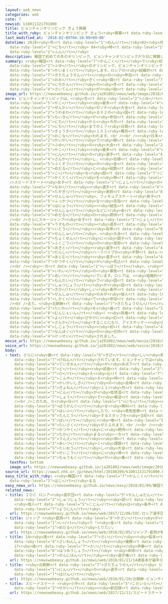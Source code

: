 ```yaml
---
layout: web_news
categories: web
cate: 7
newsid: k10011321791000
title: ピョンチャンオリンピック きょう開幕
title_with_ruby: ピョンチャンオリンピック きょう<ruby>開幕<rt data-ruby-level="6">かいまく</rt></ruby>
last_modified_at: '2018-02-09T04:10:00+09:00'
datetime: 2018<ruby>年<rt data-ruby-level="1">ねん</rt></ruby>02<ruby>月<rt data-ruby-level="1">がつ</rt></ruby>09<ruby>日<rt
  data-ruby-level="1">にち</rt></ruby> 04<ruby>時<rt data-ruby-level="2">じ</rt></ruby>10<ruby>分<rt
  data-ruby-level="2">ふん</rt></ruby>
description: 韓国で初めての冬のオリンピック、ピョンチャンオリンピックが９日に開幕します。ロシアの組織的なドーピングや北朝鮮の参加をめぐって大きく揺れるなか、１７日間の冬の祭典が始まります。
summary: <ruby>韓国<rt data-ruby-level="7">かんこく</rt></ruby>で<ruby>初<rt data-ruby-level="4">はじ</rt></ruby>めての<ruby>冬<rt
  data-ruby-level="2">ふゆ</rt></ruby>のオリンピック、ピョンチャンオリンピックが９<ruby>日<rt data-ruby-level="1">にち</rt></ruby>に<ruby>開幕<rt
  data-ruby-level="6">かいまく</rt></ruby>します。ロシアの<ruby>組織的<rt data-ruby-level="5">そしきてき</rt></ruby>なドーピングや<ruby>北朝鮮<rt
  data-ruby-level="7">きたちょうせん</rt></ruby>の<ruby>参加<rt data-ruby-level="4">さんか</rt></ruby>をめぐって<ruby>大<rt
  data-ruby-level="1">おお</rt></ruby>きく<ruby>揺<rt data-ruby-level="7">ゆ</rt></ruby>れるなか、１７<ruby>日間<rt
  data-ruby-level="2">にちかん</rt></ruby>の<ruby>冬<rt data-ruby-level="2">ふゆ</rt></ruby>の<ruby>祭典<rt
  data-ruby-level="4">さいてん</rt></ruby>が<ruby>始<rt data-ruby-level="3">はじ</rt></ruby>まります。
image_url: https://newswebeasy.github.io/ja201802/news/web/image/2018/02/09/K10011321791_1802090147_1802090410_01_02.jpg
more: ピョンチャンオリンピックは、<ruby>冬<rt data-ruby-level="2">ふゆ</rt></ruby>の<ruby>大会<rt data-ruby-level="2">たいかい</rt></ruby>で<ruby>過去<rt
  data-ruby-level="5">かこ</rt></ruby><ruby>最多<rt data-ruby-level="4">さいた</rt></ruby>だった<ruby>前回<rt
  data-ruby-level="2">ぜんかい</rt></ruby>のソチ<ruby>大会<rt data-ruby-level="2">たいかい</rt></ruby>を<ruby>上回<rt
  data-ruby-level="2">うわまわ</rt></ruby>る９２の<ruby>国<rt data-ruby-level="2">くに</rt></ruby>と<ruby>地域<rt
  data-ruby-level="6">ちいき</rt></ruby>が<ruby>参加<rt data-ruby-level="4">さんか</rt></ruby>し、９<ruby>日<rt
  data-ruby-level="1">にち</rt></ruby>から<ruby>今月<rt data-ruby-level="2">こんげつ</rt></ruby>２５<ruby>日<rt
  data-ruby-level="1">にち</rt></ruby>までの１７<ruby>日間<rt data-ruby-level="2">にちかん</rt></ruby>にわたって７<ruby>競技<rt
  data-ruby-level="5">きょうぎ</rt></ruby>１０２<ruby>種目<rt data-ruby-level="4">しゅもく</rt></ruby>が<ruby>行<rt
  data-ruby-level="2">おこな</rt></ruby>われます。<br /><br /><ruby>日本<rt data-ruby-level="1">にっぽん</rt></ruby>からは、<ruby>海外<rt
  data-ruby-level="2">かいがい</rt></ruby>で<ruby>開<rt data-ruby-level="3">ひら</rt></ruby>かれた<ruby>冬<rt
  data-ruby-level="2">ふゆ</rt></ruby>の<ruby>大会<rt data-ruby-level="2">たいかい</rt></ruby>で<ruby>過去<rt
  data-ruby-level="5">かこ</rt></ruby><ruby>最多<rt data-ruby-level="4">さいた</rt></ruby>の１２４<ruby>人<rt
  data-ruby-level="1">にん</rt></ruby>の<ruby>選手<rt data-ruby-level="4">せんしゅ</rt></ruby>が<ruby>参加<rt
  data-ruby-level="4">さんか</rt></ruby>し、<ruby>目標<rt data-ruby-level="4">もくひょう</rt></ruby>に、<ruby>複数<rt
  data-ruby-level="5">ふくすう</rt></ruby>の<ruby>金<rt data-ruby-level="1">きん</rt></ruby><ruby>メダル<rt
  data-ruby-level="1">めだる</rt></ruby>と<ruby>総数<rt data-ruby-level="5">そうすう</rt></ruby>で８<ruby>個<rt
  data-ruby-level="5">こ</rt></ruby>を<ruby>超<rt data-ruby-level="7">こ</rt></ruby>えるメダル<ruby>獲得<rt
  data-ruby-level="7">かくとく</rt></ruby>を<ruby>掲<rt data-ruby-level="7">かか</rt></ruby>げています。<br
  />スピードスケート<ruby>女子<rt data-ruby-level="1">じょし</rt></ruby>の<ruby>小平<rt data-ruby-level="3">こだいら</rt></ruby><ruby>奈緒<rt
  data-ruby-level="7">なお</rt></ruby><ruby>選手<rt data-ruby-level="4">せんしゅ</rt></ruby>や<ruby>高木<rt
  data-ruby-level="2">たかぎ</rt></ruby><ruby>美帆<rt data-ruby-level="8">みほ</rt></ruby><ruby>選手<rt
  data-ruby-level="4">せんしゅ</rt></ruby>、フィギュアスケート<ruby>男子<rt data-ruby-level="1">だんし</rt></ruby>でケガから<ruby>復活<rt
  data-ruby-level="5">ふっかつ</rt></ruby>を<ruby>目指<rt data-ruby-level="3">めざ</rt></ruby>す<ruby>羽生<rt
  data-ruby-level="8">はにゅう</rt></ruby><ruby>結弦<rt data-ruby-level="7">ゆづる</rt></ruby><ruby>選手<rt
  data-ruby-level="4">せんしゅ</rt></ruby>などに<ruby>金<rt data-ruby-level="1">きん</rt></ruby><ruby>メダル<rt
  data-ruby-level="1">めだる</rt></ruby>の<ruby>期待<rt data-ruby-level="3">きたい</rt></ruby>がかかります。<br
  /><br />さらにスキージャンプ<ruby>女子<rt data-ruby-level="1">じょし</rt></ruby>の<ruby>高梨<rt data-ruby-level="7">たかなし</rt></ruby><ruby>羅<rt
  data-ruby-level="8">うすもの</rt></ruby><ruby>選手<rt data-ruby-level="4">せんしゅ</rt></ruby>や<ruby>伊藤<rt
  data-ruby-level="8">いとう</rt></ruby><ruby>有希<rt data-ruby-level="8">ゆき</rt></ruby><ruby>選手<rt
  data-ruby-level="4">せんしゅ</rt></ruby>、<ruby>大会<rt data-ruby-level="2">たいかい</rt></ruby><ruby>直前<rt
  data-ruby-level="2">ちょくぜん</rt></ruby>に<ruby>調子<rt data-ruby-level="3">ちょうし</rt></ruby>をあげてきたノルディック<ruby>複合<rt
  data-ruby-level="5">ふくごう</rt></ruby>の<ruby>渡部<rt data-ruby-level="8">わたべ</rt></ruby><ruby>暁斗<rt
  data-ruby-level="8">あきと</rt></ruby><ruby>選手<rt data-ruby-level="4">せんしゅ</rt></ruby>、スノーボード、<ruby>男子<rt
  data-ruby-level="1">だんし</rt></ruby>ハーフパイプの<ruby>平野<rt data-ruby-level="3">ひらの</rt></ruby><ruby>歩夢<rt
  data-ruby-level="8">あとむ</rt></ruby><ruby>選手<rt data-ruby-level="4">せんしゅ</rt></ruby>に<ruby>活躍<rt
  data-ruby-level="7">かつやく</rt></ruby>が<ruby>見込<rt data-ruby-level="7">みこ</rt></ruby>まれます。<br
  /><br /><ruby>一方<rt data-ruby-level="2">いっぽう</rt></ruby>、<ruby>今大会<rt data-ruby-level="2">こんたいかい</rt></ruby>は、<ruby>異例<rt
  data-ruby-level="6">いれい</rt></ruby>の<ruby>事態<rt data-ruby-level="5">じたい</rt></ruby>も<ruby>相次<rt
  data-ruby-level="3">あいつ</rt></ruby>いでいます。ロシアは、<ruby>組織的<rt data-ruby-level="5">そしきてき</rt></ruby>なドーピング<ruby>問題<rt
  data-ruby-level="3">もんだい</rt></ruby>で<ruby>国<rt data-ruby-level="2">くに</rt></ruby>としての<ruby>出場<rt
  data-ruby-level="2">しゅつじょう</rt></ruby>が<ruby>認<rt data-ruby-level="6">みと</rt></ruby>められず、<ruby>厳<rt
  data-ruby-level="6">きび</rt></ruby>しい<ruby>条件<rt data-ruby-level="5">じょうけん</rt></ruby>をクリアした<ruby>選手<rt
  data-ruby-level="4">せんしゅ</rt></ruby>のみが<ruby>個人<rt data-ruby-level="5">こじん</rt></ruby><ruby>資格<rt
  data-ruby-level="5">しかく</rt></ruby>で<ruby>参加<rt data-ruby-level="4">さんか</rt></ruby>することになりました。<br
  /><br />また、<ruby>北朝鮮<rt data-ruby-level="7">きたちょうせん</rt></ruby>も<ruby>南北<rt data-ruby-level="2">なんぼく</rt></ruby><ruby>対話<rt
  data-ruby-level="3">たいわ</rt></ruby>を<ruby>進<rt data-ruby-level="3">すす</rt></ruby>めたいムン・ジェイン（<ruby>文在寅<rt
  data-ruby-level="8">むんじぇいん</rt></ruby>）<ruby>政権<rt data-ruby-level="6">せいけん</rt></ruby>の<ruby>呼<rt
  data-ruby-level="6">よ</rt></ruby>びかけに<ruby>応<rt data-ruby-level="5">おう</rt></ruby>じて<ruby>参加<rt
  data-ruby-level="4">さんか</rt></ruby>することになり、アイスホッケー<ruby>女子<rt data-ruby-level="1">じょし</rt></ruby>では、オリンピック<ruby>史上<rt
  data-ruby-level="4">しじょう</rt></ruby><ruby>初<rt data-ruby-level="4">はじ</rt></ruby>めてとなる<ruby>南北<rt
  data-ruby-level="2">なんぼく</rt></ruby>の<ruby>合同<rt data-ruby-level="2">ごうどう</rt></ruby>チームが<ruby>結成<rt
  data-ruby-level="4">けっせい</rt></ruby>されました。
movie_url: https://newswebeasy.github.io/ja201802/news/web/movie/2018/02/09/k10011321791_201802090450_201802090453.mp4
voice_url: https://newswebeasy.github.io/ja201802/news/web/voice/2018/02/09/k10011321791_201802090450_201802090453.mp3
body:
- text: さらに<ruby>厳<rt data-ruby-level="6">きび</rt></ruby>しい<ruby>寒<rt data-ruby-level="3">さむ</rt></ruby>さも<ruby>懸念<rt
    data-ruby-level="7">けねん</rt></ruby>されています。ピョンチャンでは<ruby>最<rt data-ruby-level="4">さい</rt></ruby><ruby>低気温<rt
    data-ruby-level="4">ていきおん</rt></ruby>が<ruby>氷点下<rt data-ruby-level="3">ひょうてんか</rt></ruby>２０<ruby>度<rt
    data-ruby-level="3">ど</rt></ruby><ruby>前後<rt data-ruby-level="2">ぜんご</rt></ruby>まで<ruby>冷<rt
    data-ruby-level="7">ひ</rt></ruby>え<ruby>込<rt data-ruby-level="7">こ</rt></ruby>むこともあり、<ruby>今夜<rt
    data-ruby-level="2">こんや</rt></ruby>８<ruby>時<rt data-ruby-level="2">じ</rt></ruby>からの<ruby>開会式<rt
    data-ruby-level="3">かいかいしき</rt></ruby>の<ruby>会場<rt data-ruby-level="2">かいじょう</rt></ruby>では<ruby>去年<rt
    data-ruby-level="3">きょねん</rt></ruby>１１<ruby>月<rt data-ruby-level="1">がつ</rt></ruby>のテストイベントで６<ruby>人<rt
    data-ruby-level="1">にん</rt></ruby>が<ruby>低体温<rt data-ruby-level="4">ていたいおん</rt></ruby><ruby>症<rt
    data-ruby-level="7">しょう</rt></ruby>で<ruby>搬送<rt data-ruby-level="7">はんそう</rt></ruby>されました。<br
    /><br />このため、９<ruby>日<rt data-ruby-level="1">にち</rt></ruby><ruby>夜<rt data-ruby-level="2">よる</rt></ruby>は<ruby>防寒具<rt
    data-ruby-level="5">ぼうかんぐ</rt></ruby>を<ruby>無料<rt data-ruby-level="4">むりょう</rt></ruby><ruby>配布<rt
    data-ruby-level="5">はいふ</rt></ruby>したり、<ruby>救急医療<rt data-ruby-level="7">きゅうきゅういりょう</rt></ruby>を<ruby>担当<rt
    data-ruby-level="6">たんとう</rt></ruby>するスタッフを<ruby>当初<rt data-ruby-level="4">とうしょ</rt></ruby>の３<ruby>倍<rt
    data-ruby-level="3">ばい</rt></ruby>に<ruby>増<rt data-ruby-level="5">ふ</rt></ruby>やしたりするなどの<ruby>対策<rt
    data-ruby-level="6">たいさく</rt></ruby>がとられます。<br /><br /><ruby>選手<rt data-ruby-level="4">せんしゅ</rt></ruby>たちの<ruby>活躍<rt
    data-ruby-level="7">かつやく</rt></ruby>に<ruby>期待<rt data-ruby-level="3">きたい</rt></ruby>が<ruby>高<rt
    data-ruby-level="2">たか</rt></ruby>まる<ruby>一方<rt data-ruby-level="2">いっぽう</rt></ruby>で、<ruby>運営<rt
    data-ruby-level="5">うんえい</rt></ruby><ruby>側<rt data-ruby-level="4">がわ</rt></ruby>が<ruby>相次<rt
    data-ruby-level="3">あいつ</rt></ruby>ぐ<ruby>課題<rt data-ruby-level="4">かだい</rt></ruby>にどう<ruby>対応<rt
    data-ruby-level="5">たいおう</rt></ruby>し<ruby>大会<rt data-ruby-level="2">たいかい</rt></ruby>を<ruby>成功<rt
    data-ruby-level="4">せいこう</rt></ruby>に<ruby>導<rt data-ruby-level="5">みちび</rt></ruby>けるのかにも<ruby>注目<rt
    data-ruby-level="3">ちゅうもく</rt></ruby>が<ruby>集<rt data-ruby-level="3">あつ</rt></ruby>まっています。
  textPos: bottom
  image_url: https://newswebeasy.github.io/ja201802/news/web/image/2018/02/09/K10011321791_1802090450_1802090454_01_04.jpg
source_url: https://www3.nhk.or.jp/news/html/20180209/k10011321791000.html
easy_title_with_ruby: <ruby>韓国<rt data-ruby-level="7">かんこく</rt></ruby>でピョンチャンオリンピックが<ruby>始<rt
  data-ruby-level="3">はじ</rt></ruby>まる
easy_news_url: https://newswebeasy.github.io/news/easy/2018/02/09/韓国でピョンチャンオリンピックが始まる
related_news:
- title: ＩＯＣ ロシア<ruby>選手団<rt data-ruby-level="5">せんしゅだん</rt></ruby>の<ruby>五輪<rt data-ruby-level="4">ごりん</rt></ruby><ruby>出場<rt
    data-ruby-level="2">しゅつじょう</rt></ruby><ruby>認<rt data-ruby-level="6">みと</rt></ruby>めず
    <ruby>個人<rt data-ruby-level="5">こじん</rt></ruby>は<ruby>条件<rt data-ruby-level="5">じょうけん</rt></ruby>つきで<ruby>容認<rt
    data-ruby-level="7">ようにん</rt></ruby>
  url: https://newswebeasy.github.io/news/web/2017/12/06/IOC-ロシア選手団の五輪出場認めず-個人は条件つきで容認
- title: ジャンプ <ruby>葛西<rt data-ruby-level="8">かさい</rt></ruby>が<ruby>韓国<rt data-ruby-level="7">かんこく</rt></ruby><ruby>入<rt
    data-ruby-level="1">い</rt></ruby>り「<ruby>金<rt data-ruby-level="1">きん</rt></ruby><ruby>メダル<rt
    data-ruby-level="1">めだる</rt></ruby>とりたい」
  url: https://newswebeasy.github.io/news/web/2018/02/05/ジャンプ-葛西が韓国入り金メダルとりたい
- title: 14<ruby>歳<rt data-ruby-level="7">さい</rt></ruby><ruby>張本<rt data-ruby-level="5">ちょうほん</rt></ruby>が<ruby>最年少<rt
    data-ruby-level="4">さいねんしょう</rt></ruby><ruby>優勝<rt data-ruby-level="6">ゆうしょう</rt></ruby>
    17<ruby>歳<rt data-ruby-level="7">さい</rt></ruby><ruby>伊藤<rt data-ruby-level="8">いとう</rt></ruby>も<ruby>初優勝<rt
    data-ruby-level="6">はつゆうしょう</rt></ruby> <ruby>卓球<rt data-ruby-level="7">たっきゅう</rt></ruby><ruby>全日本<rt
    data-ruby-level="3">ぜんにほん</rt></ruby><ruby>選手権<rt data-ruby-level="6">せんしゅけん</rt></ruby>
  url: https://newswebeasy.github.io/news/web/2018/01/21/14歳張本が最年少優勝-17歳伊藤も初優勝-卓球全日本選手権
- title: <ruby>北朝鮮<rt data-ruby-level="7">きたちょうせん</rt></ruby> ピョンチャン<ruby>五輪<rt data-ruby-level="4">ごりん</rt></ruby>に22<ruby>人<rt
    data-ruby-level="1">にん</rt></ruby>の<ruby>選手<rt data-ruby-level="4">せんしゅ</rt></ruby>を<ruby>派遣<rt
    data-ruby-level="7">はけん</rt></ruby>へ
  url: https://newswebeasy.github.io/news/web/2018/01/20/北朝鮮-ピョンチャン五輪に22人の選手を派遣へ
- title: スピードスケート <ruby>小平<rt data-ruby-level="3">こだいら</rt></ruby> 1000メートルで<ruby>世界<rt
    data-ruby-level="3">せかい</rt></ruby><ruby>新記録<rt data-ruby-level="4">しんきろく</rt></ruby>
  url: https://newswebeasy.github.io/news/web/2017/12/11/スピードスケート-小平-1000メートルで世界新記録
...
```

